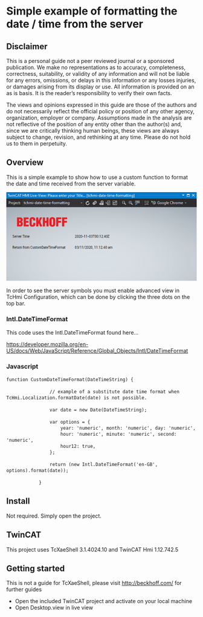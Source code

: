 # Simple example of formatting the date / time from the server

## Disclaimer
This is a personal guide not a peer reviewed journal or a sponsored publication. We make
no representations as to accuracy, completeness, correctness, suitability, or validity of any
information and will not be liable for any errors, omissions, or delays in this information or any
losses injuries, or damages arising from its display or use. All information is provided on an as
is basis. It is the reader’s responsibility to verify their own facts.

The views and opinions expressed in this guide are those of the authors and do not
necessarily reflect the official policy or position of any other agency, organization, employer or
company. Assumptions made in the analysis are not reflective of the position of any entity
other than the author(s) and, since we are critically thinking human beings, these views are
always subject to change, revision, and rethinking at any time. Please do not hold us to them
in perpetuity.

## Overview 
This is a simple example to show how to use a custom function to format the date and time received from the server variable.  

![Example](docs/png/example.png)

In order to see the server symbols you must enable advanced view in TcHmi Configuration, which can be done by clicking the three dots on the top bar.

### Intl.DateTimeFormat
This code uses the Intl.DateTimeFormat found here...

https://developer.mozilla.org/en-US/docs/Web/JavaScript/Reference/Global_Objects/Intl/DateTimeFormat

### Javascript
```
function CustomDateTimeFormat(DateTimeString) {

                // example of a substitute date time format when TcHmi.Localization.formatDate(date) is not possible.

                var date = new Date(DateTimeString);

                var options = {
                    year: 'numeric', month: 'numeric', day: 'numeric',
                    hour: 'numeric', minute: 'numeric', second: 'numeric',
                    hour12: true,
                };

                return (new Intl.DateTimeFormat('en-GB', options).format(date));

            }
```

## Install 
Not required.  Simply open the project.

## TwinCAT
This project uses TcXaeShell 3.1.4024.10 and TwinCAT Hmi 1.12.742.5

## Getting started
This is not a guide for TcXaeShell, please visit http://beckhoff.com/ for further guides
* Open the included TwinCAT project and activate on your local machine
* Open Desktop.view in live view

